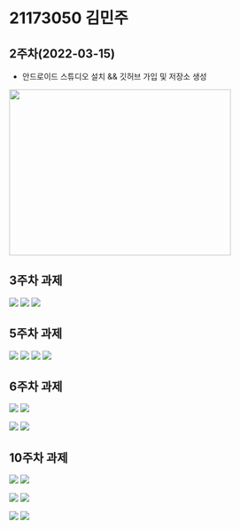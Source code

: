 # 21173050 김민주

## 2주차(2022-03-15)
- 안드로이드 스튜디오 설치 && 깃허브 가입 및 저장소 생성

<img width="400" height="300" src="./pic/2st.png"></img>

## 3주차 과제
<img width="" height="" src="./pic/3주차_메인.png"></img>
<img width="" height="" src="./pic/3주차_네이버.png"></img>
<img width="" height="" src="./pic/3주차_전화걸기.png"></img>

## 5주차 과제
<img width="" height="" src="./pic/a.png"></img>
<img width="" height="" src="./pic/m.png"></img>
<img width="" height="" src="./pic/실행화면1.png"></img>
<img width="" height="" src="./pic/실행화면2.png"></img>

## 6주차 과제
<img width="" height="" src="./pic/6st_1.png"></img>
<img width="" height="" src="./pic/6st_2.png"></img>

<img width="" height="" src="./pic/6st_3.png"></img>
<img width="" height="" src="./pic/6st_4.png"></img>

## 10주차 과제
<img width="" height="" src="./pic/10st_실행1.png"></img>
<img width="" height="" src="./pic/10st_실행2.png"></img>

<img width="" height="" src="./pic/10st_실행3.png"></img>
<img width="" height="" src="./pic/10st_실행4.png"></img>

<img width="" height="" src="./pic/10st_코드1.png"></img>
<img width="" height="" src="./pic/10st_코드2.png"></img>
